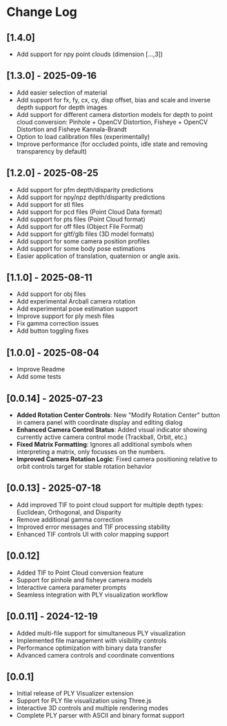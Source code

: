 # Change Log

## [1.4.0]

- Add support for npy point clouds (dimension [...,3])

## [1.3.0] - 2025-09-16

- Add easier selection of material
- Add support for fx, fy, cx, cy, disp offset, bias and scale and inverse depth support for depth images
- Add support for different camera distortion models for depth to point cloud conversion: Pinhole + OpenCV Distortion, Fisheye + OpenCV Distortion and Fisheye Kannala-Brandt
- Option to load calibration files (experimentally)
- Improve performance (for occluded points, idle state and removing transparency by default)

## [1.2.0] - 2025-08-25

- Add support for pfm depth/disparity predictions
- Add support for npy/npz depth/disparity predictions
- Add support for stl files
- Add support for pcd files (Point Cloud Data format)
- Add support for pts files (Point Cloud format)
- Add support for off files (Object File Format)
- Add support for gltf/glb files (3D model formats)
- Add support for some camera position profiles
- Add support for some body pose estimations
- Easier application of translation, quaternion or angle axis.

## [1.1.0] - 2025-08-11

- Add support for obj files
- Add experimental Arcball camera rotation
- Add experimental pose estimation support
- Improve support for ply mesh files
- Fix gamma correction issues
- Add button toggling fixes

## [1.0.0] - 2025-08-04

- Improve Readme
- Add some tests

## [0.0.14] - 2025-07-23

- **Added Rotation Center Controls**: New "Modify Rotation Center" button in camera panel with coordinate display and editing dialog
- **Enhanced Camera Control Status**: Added visual indicator showing currently active camera control mode (Trackball, Orbit, etc.)
- **Fixed Matrix Formatting**: Ignores all additional symbols when interpreting a matrix, only focusses on the numbers.
- **Improved Camera Rotation Logic**: Fixed camera positioning relative to orbit controls target for stable rotation behavior

## [0.0.13] - 2025-07-18

- Add improved TIF to point cloud support for multiple depth types: Euclidean, Orthogonal, and Disparity
- Remove additional gamma correction
- Improved error messages and TIF processing stability
- Enhanced TIF controls UI with color mapping support

## [0.0.12]

- Added TIF to Point Cloud conversion feature
- Support for pinhole and fisheye camera models
- Interactive camera parameter prompts
- Seamless integration with PLY visualization workflow

## [0.0.11] - 2024-12-19

- Added multi-file support for simultaneous PLY visualization
- Implemented file management with visibility controls
- Performance optimization with binary data transfer
- Advanced camera controls and coordinate conventions

## [0.0.1]

- Initial release of PLY Visualizer extension
- Support for PLY file visualization using Three.js
- Interactive 3D controls and multiple rendering modes
- Complete PLY parser with ASCII and binary format support
